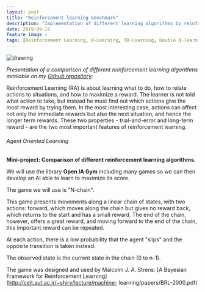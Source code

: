 ```yaml
---
layout: post
title: "Reinforcement learning benchmark"
description: "Implementation of different learning algorithms by reinforcement"
date: 2019-09-15
feature_image : 
tags: [Reinforcement Learning, Q-Learning, TD-Learning, Double Q-learning, Keras, Open IA Gym]
---
```


<img src="https://softwareengineeringdaily.com/wp-content/uploads/2018/06/OpenAI.png" alt="drawing" width="auto" max-width="100%" height="auto"/>
<br>

*Presentation of a comparison of different reinforcement learning algorithms available on my [Github repository](https://github.com/mbenhamd/reinforcement-learning-benchs)*\:

Reinforcement Learning (RA) is about learning what to do, how to relate actions to situations, and how to maximize a reward. The learner is not told what action to take, but instead he must find out which actions give the most reward by trying them. In the most interesting case, actions can affect not only the immediate rewards but also the next situation, and hence the longer term rewards. These two properties - trial-and-error and long-term reward - are the two most important features of reinforcement learning.
<!--more-->

###### Agent Oriented Learning

**Mini-project: Comparison of different reinforcement learning algorithms.**

We will use the library **Open IA Gym** including many games so we can then develop an AI able to learn to maximize its score.

The game we will use is "N-chain".

This game presents movements along a linear chain of states, with two actions: forward, which moves along the chain but gives no reward back, which returns to the start and has a small reward. The end of the chain, however, offers a great reward, and moving forward to the end of the chain, this important reward can be repeated.

At each action, there is a low probability that the agent "slips" and the opposite transition is taken instead.

The observed state is the current state in the chain (0 to n-1).

The game was designed and used by Malcolm J. A. Strens: [A Bayesian Framework for Reinforcement Learning](http://ceit.aut.ac.ir/~shiry/lecture/machine-
learning/papers/BRL-2000.pdf)